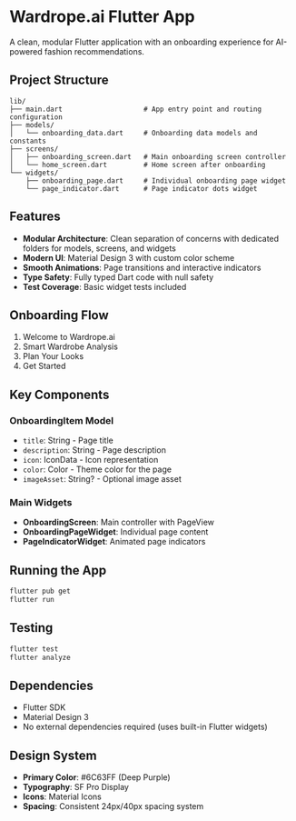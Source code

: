 # Wardrope.ai Flutter App

A clean, modular Flutter application with an onboarding experience for AI-powered fashion recommendations.

## Project Structure

```
lib/
├── main.dart                    # App entry point and routing configuration
├── models/
│   └── onboarding_data.dart     # Onboarding data models and constants
├── screens/
│   ├── onboarding_screen.dart   # Main onboarding screen controller
│   └── home_screen.dart         # Home screen after onboarding
└── widgets/
    ├── onboarding_page.dart     # Individual onboarding page widget
    └── page_indicator.dart      # Page indicator dots widget
```

## Features

- **Modular Architecture**: Clean separation of concerns with dedicated folders for models, screens, and widgets
- **Modern UI**: Material Design 3 with custom color scheme
- **Smooth Animations**: Page transitions and interactive indicators
- **Type Safety**: Fully typed Dart code with null safety
- **Test Coverage**: Basic widget tests included

## Onboarding Flow

1. Welcome to Wardrope.ai
2. Smart Wardrobe Analysis
3. Plan Your Looks
4. Get Started

## Key Components

### OnboardingItem Model
- `title`: String - Page title
- `description`: String - Page description
- `icon`: IconData - Icon representation
- `color`: Color - Theme color for the page
- `imageAsset`: String? - Optional image asset

### Main Widgets

- **OnboardingScreen**: Main controller with PageView
- **OnboardingPageWidget**: Individual page content
- **PageIndicatorWidget**: Animated page indicators

## Running the App

```bash
flutter pub get
flutter run
```

## Testing

```bash
flutter test
flutter analyze
```

## Dependencies

- Flutter SDK
- Material Design 3
- No external dependencies required (uses built-in Flutter widgets)

## Design System

- **Primary Color**: #6C63FF (Deep Purple)
- **Typography**: SF Pro Display
- **Icons**: Material Icons
- **Spacing**: Consistent 24px/40px spacing system
